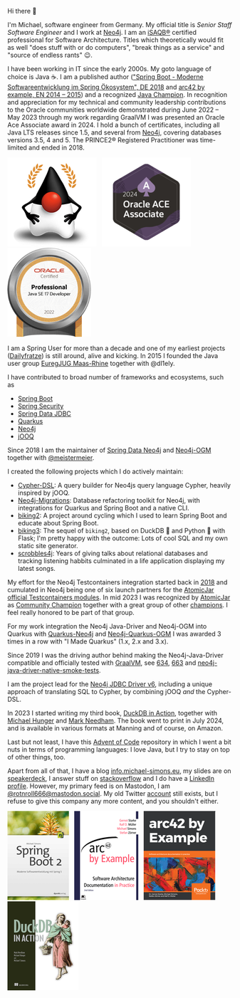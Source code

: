 Hi there 👋

I'm Michael, software engineer from Germany. My official title is _Senior Staff Software Engineer_ and I work at [Neo4j](https://neo4j.com).
I am an [iSAQB®](https://www.isaqb.org) certified professional for Software Architecture.
Titles which theoretically would fit as well "does stuff with or do computers", "break things as a service" and "source of endless rants" 😉.

I have been working in IT since the early 2000s. My goto language of choice is Java ☕️.
I am a published author (["Spring Boot - Moderne Softwareentwicklung im Spring Ökosystem", DE 2018](http://springbootbuch.de) and 
[arc42 by example, EN 2014 – 2015](https://leanpub.com/arc42byexample)) and a recognized [Java Champion](https://dev.java/community/jcs/).
In recognition and appreciation for my technical and community leadership contributions to the Oracle communities worldwide demonstrated during June 2022 – May 2023 through my work regarding GraalVM I was presented an Oracle Ace Associate award in 2024.
I hold a bunch of certificates, including all Java LTS releases since 1.5, and several from [Neo4j](https://graphacademy.neo4j.com/c/b8e56e73-6367-4a2d-a2fe-67c7bf5af206), covering databases versions 3.5, 4 and 5.
The PRINCE2® Registered Practitioner was time-limited and ended in 2018.

[![Java Champions](img/badge_javachampion.png)](https://github.com/aalmiray/java-champions/blob/fabc21ae3c3c7938279ec9fd64778c01db6f785b/java-champions.yml#L3232)&#160;&#160;
![Oracle Ace Associate](img/badge_oracle_associate_2024.png)&#160;&#160;&#160;&#160;
[![OCP Java SE 17 Developer](img/badge_ocp_java17.png)](https://catalog-education.oracle.com/pls/certview/sharebadge?id=42AF9F7E99B6FC957DBCFA5DDD0FDC01B18FD3F8F49138BF7763766653D4722B)

I am a Spring User for more than a decade and one of my earliest projects  ([Dailyfratze](https://dailyfratze.de/pages/technical_details?lang=en)) is still around, alive 
and kicking.
In 2015 I founded the Java user group [EuregJUG Maas-Rhine](http://euregjug.eu) together with @dl1ely.

I have contributed to broad number of frameworks and ecosystems, such as

* [Spring Boot](https://github.com/spring-projects/spring-boot/commits?author=michael-simons)
* [Spring Security](https://github.com/spring-projects/spring-security/commits?author=michael-simons)
* [Spring Data JDBC](https://github.com/spring-projects/spring-data-relational/commits?author=michael-simons)
* [Quarkus](https://github.com/quarkusio/quarkus/commits?author=michael-simons)
* [Neo4j](https://github.com/neo4j/neo4j/commits?author=michael-simons)
* [jOOQ](https://github.com/jOOQ/jOOQ/commits?author=michael-simons)

Since 2018 I am the maintainer of [Spring Data Neo4j](https://github.com/spring-projects/spring-data-neo4j) and [Neo4j-OGM](https://github.com/neo4j/neo4j-ogm) together
with [@meistermeier](https://github.com/meistermeier).

I created the following projects which I do actively maintain:

* [Cypher-DSL](https://github.com/neo4j-contrib/cypher-dsl): A query builder for Neo4js query language Cypher, heavily inspired by jOOQ.
* [Neo4j-Migrations](https://github.com/michael-simons/neo4j-migrations): Database refactoring toolkit for Neo4j, with integrations for Quarkus and Spring Boot and a native CLI.
* [biking2](https://github.com/michael-simons/biking2): A project around cycling which I used to learn Spring Boot and educate about Spring Boot.
* [biking3](https://github.com/michael-simons/biking3): The sequel of `biking2`, based on DuckDB 🐥 and Python 🐍 with Flask; I'm pretty happy with the outcome: Lots of cool SQL and my own static site generator.
* [scrobbles4j](https://github.com/michael-simons/scrobbles4j): Years of giving talks about relational databases and tracking listening habbits culminated in a life application displaying my latest songs.

My effort for the Neo4j Testcontainers integration started back in [2018](https://github.com/testcontainers/testcontainers-java/pull/993) and cumulated in Neo4j being one of six launch partners for the [AtomicJar official Testcontainers modules](https://www.atomicjar.com/2023/04/testcontainers-official-modules/).
In mid 2023 I was recognized by [AtomicJar](https://www.atomicjar.com/2023/07/announcing-the-testcontainers-community-champions-program/) as [Community Champion](https://testcontainers.com/community-champions/michael-simons/) together with a great group of other [champions](https://testcontainers.com/community-champions/). I feel really honored to be part of that group.

For my work integration the Neo4j Java-Driver and Neo4j-OGM into Quarkus with [Quarkus-Neo4j](https://github.com/quarkiverse/quarkus-neo4j) and [Neo4j-Quarkus-OGM](https://github.com/neo4j/neo4j-ogm-quarkus) I was awarded 3 times in a row with "I Made Quarkus" (1.x, 2.x and 3.x). 

Since 2019 I was the driving author behind making the Neo4j-Java-Driver compatible and officially tested with [GraalVM](https://www.graalvm.org/native-image/libraries-and-frameworks/), see [634](https://github.com/neo4j/neo4j-java-driver/pull/634), [663](https://github.com/neo4j/neo4j-java-driver/pull/663) and [neo4j-java-driver-native-smoke-tests](https://github.com/neo4j-drivers/neo4j-java-driver-native-smoke-tests).

I am the project lead for the [Neo4j JDBC Driver v6](https://github.com/neo4j/neo4j-jdbc/tree/main), including a unique approach of translating SQL to Cypher, by combining jOOQ *and* the Cypher-DSL.

In 2023 I started writing my third book, [DuckDB in Action](https://www.manning.com/books/duckdb-in-action), together with [Michael Hunger](https://github.com/jexp) and [Mark Needham](https://github.com/mneedham). 
The book went to print in July 2024, and is available in various formats at Manning and of course, on Amazon.

Last but not least, I have this [Advent of Code](https://github.com/michael-simons/aoc) repository in which I went a bit nuts in terms of programming languages:
I love Java, but I try to stay on top of other things, too.

Apart from all of that, I have a blog [info.michael-simons.eu](https://info.michael-simons.eu), my slides are on [speakerdeck](http://speakerdeck.com/michaelsimons), I answer
stuff on [stackoverflow](https://stackoverflow.com/users/1547989/michael-simons) and I do have a [LinkedIn profile](https://www.linkedin.com/in/michael-simons-196712139/).
However, my primary feed is on Mastodon, I am <a rel="me" href="https://mastodon.social/@rotnroll666">@rotnroll666@mastodon.social</a>.
My old Twitter [account](https://twitter.com/rotnroll666) still exists, but I refuse to give this company any more content, and you shouldn't either.

[![Spring Boot Buch](img/badge_springbootbuch.png)](http://springbootbuch.de)&#160;&#160;
[![arc42 by example](img/badge_arc42byexample_leanpub.png)](https://leanpub.com/arc42byexample)&#160;&#160;
[![arc42 by example](img/badge_arc42byexample_packt.png)](https://www.packtpub.com/product/arc42-by-example/9781839214356e)&#160;&#160;
[![DuckDB in Action](img/badge_duckdb-in-action.png)](https://www.manning.com/books/duckdb-in-action)
